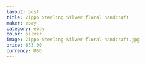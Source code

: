 ```yaml
---
layout: post
title: Zippo Sterling Silver floral handcraft
maker: ebay
category: ebay
color: silver
image: Zippo-Sterling-Silver-floral-handcraft.jpg
price: 633.00
currency: USD
---
```

